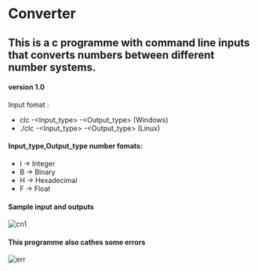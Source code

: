 # Converter
## This is a c programme with command line inputs that converts numbers between different number systems.<br>
#### version 1.0

Input fomat :<br>
* clc  -<Input_type> -<Output_type> <number>       (Windows)<br>
* ./clc  -<Input_type> -<Output_type> <number>       (Linux)<br>
#### Input_type,Output_type number fomats:

* I -> Integer
* B -> Binary
* H -> Hexadecimal
* F -> Float

#### Sample input and outputs<br>
![cn1](https://user-images.githubusercontent.com/59338991/72362449-37e9ca00-3719-11ea-97a5-5a4ae98f6333.JPG)<br>
#### This programme also cathes some errors<br>
![err](https://user-images.githubusercontent.com/59338991/72362636-839c7380-3719-11ea-9fd9-2efc1c34fe21.JPG)

